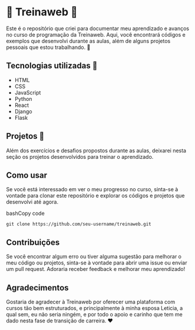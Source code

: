 # :construction: Treinaweb :construction:

Este é o repositório que criei para documentar meu aprendizado e avanços no curso de programação da Treinaweb. Aqui, você encontrará códigos e exemplos que desenvolvi durante as aulas, além de alguns projetos pessoais que estou trabalhando. :rocket:

## Tecnologias utilizadas :hammer:

-   HTML
-   CSS
-   JavaScript
-   Python
-   React
-   Django
-   Flask

## Projetos :briefcase:

Além dos exercícios e desafios propostos durante as aulas, deixarei nesta seção os projetos desenvolvidos para treinar o aprendizado.

## Como usar

Se você está interessado em ver o meu progresso no curso, sinta-se à vontade para clonar este repositório e explorar os códigos e projetos que desenvolvi até agora.

bashCopy code

`git clone https://github.com/seu-username/treinaweb.git` 

## Contribuições

Se você encontrar algum erro ou tiver alguma sugestão para melhorar o meu código ou projetos, sinta-se à vontade para abrir uma issue ou enviar um pull request. Adoraria receber feedback e melhorar meu aprendizado!

## Agradecimentos

Gostaria de agradecer à Treinaweb por oferecer uma plataforma com cursos tão bem estruturados, e principalmente à minha esposa Leticia, a qual sem, eu não seria ningém, e por todo o apoio e carinho que tem me dado nesta fase de transição de carreira. :heart: